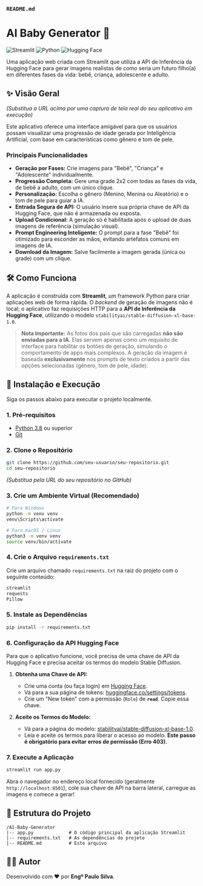 ### `README.md`

# AI Baby Generator 👶

![Streamlit](https://img.shields.io/badge/Streamlit-1.30%2B-FF4B4B?logo=streamlit)
![Python](https://img.shields.io/badge/Python-3.8%2B-blue?logo=python)
![Hugging Face](https://img.shields.io/badge/%F0%9F%A4%97%20Hugging%20Face-Inference%20API-yellow)

Uma aplicação web criada com Streamlit que utiliza a API de Inferência da Hugging Face para gerar imagens realistas de como seria um futuro filho(a) em diferentes fases da vida: bebê, criança, adolescente e adulto.

## ✨ Visão Geral


*(Substitua a URL acima por uma captura de tela real do seu aplicativo em execução)*

Este aplicativo oferece uma interface amigável para que os usuários possam visualizar uma progressão de idade gerada por Inteligência Artificial, com base em características como gênero e tom de pele.

### Principais Funcionalidades

-   **Geração por Fases:** Crie imagens para "Bebê", "Criança" e "Adolescente" individualmente.
-   **Progressão Completa:** Gere uma grade 2x2 com todas as fases da vida, de bebê a adulto, com um único clique.
-   **Personalização:** Escolha o gênero (Menino, Menina ou Aleatório) e o tom de pele para guiar a IA.
-   **Entrada Segura de API:** O usuário insere sua própria chave de API da Hugging Face, que não é armazenada ou exposta.
-   **Upload Condicional:** A geração só é habilitada após o upload de duas imagens de referência (simulação visual).
-   **Prompt Engineering Inteligente:** O prompt para a fase "Bebê" foi otimizado para esconder as mãos, evitando artefatos comuns em imagens de IA.
-   **Download da Imagem:** Salve facilmente a imagem gerada (única ou grade) com um clique.

## 🛠️ Como Funciona

A aplicação é construída com **Streamlit**, um framework Python para criar aplicações web de forma rápida. O *backend* de geração de imagens não é local; o aplicativo faz requisições HTTP para a **API de Inferência da Hugging Face**, utilizando o modelo `stabilityai/stable-diffusion-xl-base-1.0`.

> **Nota Importante:** As fotos dos pais que são carregadas **não são enviadas para a IA**. Elas servem apenas como um requisito de interface para habilitar os botões de geração, simulando o comportamento de apps mais complexos. A geração da imagem é baseada **exclusivamente** nos prompts de texto criados a partir das opções selecionadas (gênero, tom de pele, idade).

## 🚀 Instalação e Execução

Siga os passos abaixo para executar o projeto localmente.

### 1. Pré-requisitos

-   [Python 3.8](https://www.python.org/downloads/) ou superior
-   [Git](https://git-scm.com/downloads/)

### 2. Clone o Repositório

```bash
git clone https://github.com/seu-usuario/seu-repositorio.git
cd seu-repositorio
```
*(Substitua pela URL do seu repositório no GitHub)*

### 3. Crie um Ambiente Virtual (Recomendado)

```bash
# Para Windows
python -m venv venv
venv\Scripts\activate

# Para macOS / Linux
python3 -m venv venv
source venv/bin/activate
```

### 4. Crie o Arquivo `requirements.txt`

Crie um arquivo chamado `requirements.txt` na raiz do projeto com o seguinte conteúdo:

```txt
streamlit
requests
Pillow
```

### 5. Instale as Dependências

```bash
pip install -r requirements.txt
```

### 6. Configuração da API Hugging Face

Para que o aplicativo funcione, você precisa de uma chave de API da Hugging Face e precisa aceitar os termos do modelo Stable Diffusion.

1.  **Obtenha uma Chave de API:**
    -   Crie uma conta (ou faça login) em [Hugging Face](https://huggingface.co/).
    -   Vá para a sua página de tokens: [huggingface.co/settings/tokens](https://huggingface.co/settings/tokens).
    -   Crie um "New token" com a permissão (`Role`) de **`read`**. Copie essa chave.

2.  **Aceite os Termos do Modelo:**
    -   Vá para a página do modelo: [stabilityai/stable-diffusion-xl-base-1.0](https://huggingface.co/stabilityai/stable-diffusion-xl-base-1.0).
    -   Leia e aceite os termos para liberar o acesso ao modelo. **Este passo é obrigatório para evitar erros de permissão (Erro 403).**

### 7. Execute a Aplicação

```bash
streamlit run app.py
```

Abra o navegador no endereço local fornecido (geralmente `http://localhost:8501`), cole sua chave de API na barra lateral, carregue as imagens e comece a gerar!

## 📂 Estrutura do Projeto

```
/AI-Baby-Generator
|-- app.py             # O código principal da aplicação Streamlit
|-- requirements.txt   # As dependências do projeto
|-- README.md          # Este arquivo
```

## 👨‍💻 Autor

Desenvolvido com ❤️ por **Engº Paulo Silva**.
